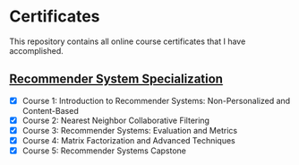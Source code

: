 # Certificates
This repository contains all online course certificates that I have accomplished.
## [Recommender System Specialization](https://github.com/GoodDee/Certificates/blob/master/Coursera-Recommender_Systems.pdf)
- [x] Course 1: Introduction to Recommender Systems: Non-Personalized and Content-Based
- [x] Course 2: Nearest Neighbor Collaborative Filtering
- [x] Course 3: Recommender Systems: Evaluation and Metrics
- [x] Course 4: Matrix Factorization and Advanced Techniques
- [x] Course 5: Recommender Systems Capstone
